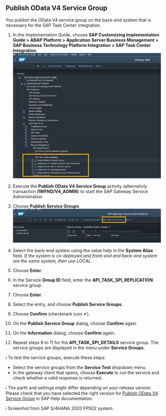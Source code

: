 ## Publish OData V4 Service Group

You publish the OData V4 service group on the back-end system that is necessary for the SAP Task Center integration.

1. In the Implementation Guide, choose **SAP Customizing Implementation Guide > ABAP Platform > Application Server  Business Management > SAP Business Technology Platform Integration > SAP Task Center Integration.** ![IMG acivity Publish OData V4](images/s4h-img-tree.png)

2. Execute the **Publish OData V4 Service Group** activity (alternativly transaction **/IWFND/V4_ADMIN**) to start the SAP Gateway Service Administration

3. Choose **Publish Service Groups**. ![Publish Service Groups](images/s4h-gateway-service-publish-service.png)

4. Select the back-end system using the value help in the **System Alias** field. *If the system is co-deployed and front-end and back-end system are the same system, then use LOCAL.*

5. Choose **Enter**.

6. In the Service **Group ID** field, enter the **API_TASK_SPI_REPLICATION** service group.

7. Choose **Enter**.

8. Select the entry, and choose **Publish Service Groups**.

9. Choose **Confirm** (checkmark icon ✔).

10. On the **Publish Service Group** dialog, choose **Confirm** again.

11. On the **Information** dialog, choose **Confirm** again.

12. Repeat steps 6 to 11 for the **API_TASK_SPI_DETAILS** service group. 
The service groups are displayed in the menu under **Service Groups**.

ℹ To test the service groups, execute these steps:
-  Select the service groups from the **Service Test** dropdown menu.
-  In the gateway client that opens, choose **Execute** to run the service and check whether a valid response is returned.

ℹ The parth and settings might differ depending on your release version. Please check that you have selected the right version for [Publish OData V4 Service Group](https://help.sap.com/docs/SAP_S4HANA_ON-PREMISE/0f18dddf28764f5b807ecd80549044cc/f188a5ae7723424cabafbf3c80ce0c17.html?version=2021.002) in SAP Help documentation.

ℹ Screenhot from SAP S/4HANA 2020 FPS02 system.